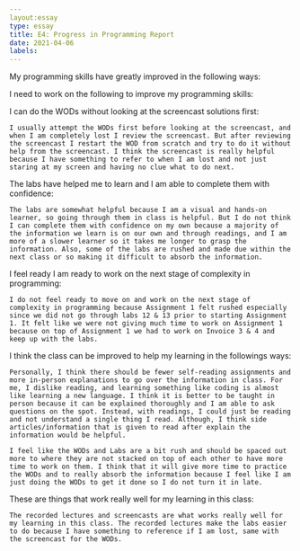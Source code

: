 ```yaml
---
layout:essay
type: essay
title: E4: Progress in Programming Report
date: 2021-04-06
labels:
---
```


My programming skills have greatly improved in the following ways:


I need to work on the following to improve my programming skills:


I can do the WODs without looking at the screencast solutions first:

	I usually attempt the WODs first before looking at the screencast, and when I am completely lost I review the screencast. But after reviewing the screencast I restart the WOD from scratch and try to do it without help from the screencast. I think the screencast is really helpful because I have something to refer to when I am lost and not just staring at my screen and having no clue what to do next.

The labs have helped me to learn and I am able to complete them with confidence:

	The labs are somewhat helpful because I am a visual and hands-on learner, so going through them in class is helpful. But I do not think I can complete them with confidence on my own because a majority of the information we learn is on our own and through readings, and I am more of a slower learner so it takes me longer to grasp the information. Also, some of the labs are rushed and made due within the next class or so making it difficult to absorb the information.

I feel ready I am ready to work on the next stage of complexity in programming:

	I do not feel ready to move on and work on the next stage of complexity in programming because Assignment 1 felt rushed especially since we did not go through labs 12 & 13 prior to starting Assignment 1. It felt like we were not giving much time to work on Assignment 1 because on top of Assignment 1 we had to work on Invoice 3 & 4 and keep up with the labs.

I think the class can be improved to help my learning in the followings ways:

	Personally, I think there should be fewer self-reading assignments and more in-person explanations to go over the information in class. For me, I dislike reading, and learning something like coding is almost like learning a new language. I think it is better to be taught in person because it can be explained thoroughly and I am able to ask questions on the spot. Instead, with readings, I could just be reading and not understand a single thing I read. Although, I think side articles/information that is given to read after explain the information would be helpful.

	I feel like the WODs and Labs are a bit rush and should be spaced out more to where they are not stacked on top of each other to have more time to work on them. I think that it will give more time to practice the WODs and to really absorb the information because I feel like I am just doing the WODs to get it done so I do not turn it in late.

These are things that work really well for my learning in this class:

	The recorded lectures and screencasts are what works really well for my learning in this class. The recorded lectures make the labs easier to do because I have something to reference if I am lost, same with the screencast for the WODs.
